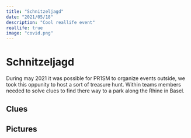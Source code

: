 ```yaml
---
title: "Schnitzeljagd"
date: "2021/05/18"
description: "Cool reallife event"
reallife: true
image: "covid.png"
---
```


# Schnitzeljagd 

During may 2021 it was possible for PR1SM to organize events outside, 
we took this oppunity to host a sort of treasure hunt. Within teams 
members needed to solve clues to find there way to a park along the Rhine in Basel.

## Clues 

## Pictures
